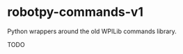 robotpy-commands-v1
===================

Python wrappers around the old WPILib commands library. 

TODO
